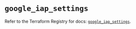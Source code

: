 # `google_iap_settings`

Refer to the Terraform Registry for docs: [`google_iap_settings`](https://registry.terraform.io/providers/hashicorp/google-beta/6.28.0/docs/resources/google_iap_settings).
